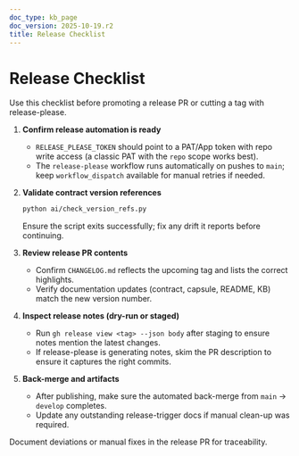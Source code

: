 ```yaml
---
doc_type: kb_page
doc_version: 2025-10-19.r2
title: Release Checklist
---
```


# Release Checklist

Use this checklist before promoting a release PR or cutting a tag with release-please.

1. **Confirm release automation is ready**
   - `RELEASE_PLEASE_TOKEN` should point to a PAT/App token with repo write access (a classic PAT with the `repo` scope works best).
   - The `release-please` workflow runs automatically on pushes to `main`; keep `workflow_dispatch` available for manual retries if needed.

2. **Validate contract version references**

   ```bash
   python ai/check_version_refs.py
   ```

   Ensure the script exits successfully; fix any drift it reports before continuing.

3. **Review release PR contents**
   - Confirm `CHANGELOG.md` reflects the upcoming tag and lists the correct highlights.
   - Verify documentation updates (contract, capsule, README, KB) match the new version number.

4. **Inspect release notes (dry-run or staged)**
   - Run `gh release view <tag> --json body` after staging to ensure notes mention the latest changes.
   - If release-please is generating notes, skim the PR description to ensure it captures the right commits.

5. **Back-merge and artifacts**
   - After publishing, make sure the automated back-merge from `main` → `develop` completes.
   - Update any outstanding release-trigger docs if manual clean-up was required.

Document deviations or manual fixes in the release PR for traceability.
